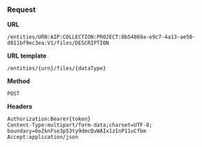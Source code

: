 ### Request

**URL**

`/entities/URN:AIP:COLLECTION:PROJECT:8b54869a-e9c7-4a13-ae50-d011bf9ec3ea:V1/files/DESCRIPTION`

**URL template**

`/entities/{urn}/files/{dataType}`

**Method**

`POST`

**Headers**

`Authorization:Bearer{token}`  
`Content-Type:multipart/form-data;charset=UTF-8; boundary=6o2knFse3p53ty9dmcQvWAIx1zInP11uCfbm`  
`Accept:application/json`  
